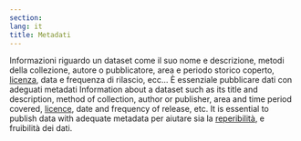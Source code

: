 ```yaml
---
section: 
lang: it
title: Metadati
---
```


Informazioni riguardo un dataset come il suo nome e descrizione, metodi della collezione, autore o pubblicatore, area e periodo storico coperto, [licenza](/glossary/it/licence/), data e frequenza di rilascio, ecc... È essenziale pubblicare dati con adeguati metadati
Information about a dataset such as its title and description, method of collection, author or publisher, area and time period covered, [licence](/glossary/en/licence/), date and frequency of release, etc. It is essential to publish data with adequate metadata per aiutare sia la [reperibilità](/glossary/it/discoverability/), e fruibilità dei dati.
